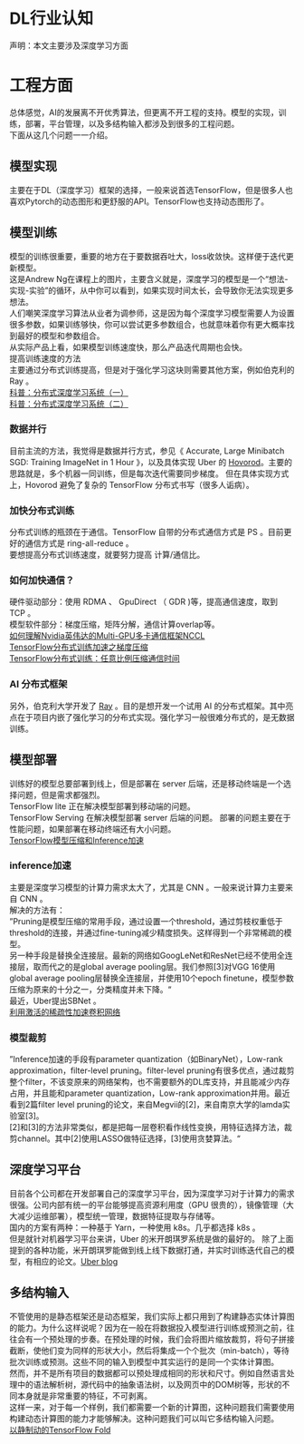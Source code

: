 # **DL行业认知**       
声明：本文主要涉及深度学习方面
# 工程方面
总体感觉，AI的发展离不开优秀算法，但更离不开工程的支持。模型的实现，训练，部署，平台管理，以及多结构输入都涉及到很多的工程问题。    
下面从这几个问题一一介绍。

## 模型实现
主要在于DL（深度学习）框架的选择，一般来说首选TensorFlow，但是很多人也喜欢Pytorch的动态图形和更舒服的API。TensorFlow也支持动态图形了。

## 模型训练
模型的训练很重要，重要的地方在于要数据吞吐大，loss收敛快。这样便于迭代更新模型。    
这是Andrew Ng在课程上的图片，主要含义就是，深度学习的模型是一个“想法-实现-实验”的循环，从中你可以看到，如果实现时间太长，会导致你无法实现更多想法。    
人们嘲笑深度学习算法从业者为调参师，这是因为每个深度学习模型需要人为设置很多参数，如果训练够快，你可以尝试更多参数组合，也就意味着你有更大概率找到最好的模型和参数组合。    
从实际产品上看，如果模型训练速度快，那么产品迭代周期也会快。    
提高训练速度的方法    
主要通过分布式训练提高，但是对于强化学习这块则需要其他方案，例如伯克利的 Ray 。    
[科普：分布式深度学习系统（一）](https://zhuanlan.zhihu.com/p/29032307)    
[科普：分布式深度学习系统（二）](https://zhuanlan.zhihu.com/p/30976469)

### 数据并行
目前主流的方法，我觉得是数据并行方式，参见《 Accurate, Large Minibatch SGD: Training ImageNet in 1 Hour 》，以及具体实现 Uber 的 [Hovorod](https://github.com/uber/horovod)。主要的思路就是，多个机器一同训练，但是每次迭代需要同步梯度。
但在具体实现方式上，Hovorod 避免了复杂的 TensorFlow 分布式书写（很多人诟病）。

### 加快分布式训练
分布式训练的瓶颈在于通信。TensorFlow 自带的分布式通信方式是 PS 。目前更好的通信方式是 ring-all-reduce 。    
要想提高分布式训练速度，就要努力提高 计算/通信比。
### 如何加快通信？
硬件驱动部分：使用 RDMA 、 GpuDirect （ GDR )等，提高通信速度，取到 TCP 。    
模型软件部分：梯度压缩，矩阵分解，通信计算overlap等。    
[如何理解Nvidia英伟达的Multi-GPU多卡通信框架NCCL](https://www.zhihu.com/question/63219175/answer/206697974)    
[TensorFlow分布式训练加速之梯度压缩](https://zhuanlan.zhihu.com/p/32016451)    
[TensorFlow分布式训练：任意比例压缩通信时间](https://weibo.com/ttarticle/p/show?id=2309404198999161722650)    
### AI 分布式框架
另外，伯克利大学开发了 [Ray](https://github.com/ray-project/ray) 。目的是想开发一个试用 AI 的分布式框架。其中亮点在于项目内嵌了强化学习的分布式实现。强化学习一般很难分布式的，是无数据训练。


## 模型部署
训练好的模型总要部署到线上，但是部署在 server 后端，还是移动终端是一个选择问题，但是需求都强烈。    
TensorFlow lite 正在解决模型部署到移动端的问题。    
TensorFlow Serving 在解决模型部署 server 后端的问题。
部署的问题主要在于性能问题，如果部署在移动终端还有大小问题。    
[TensorFlow模型压缩和Inference加速](https://zhuanlan.zhihu.com/p/31023153)

### inference加速
主要是深度学习模型的计算力需求太大了，尤其是 CNN 。一般来说计算力主要来自 CNN 。    
解决的方法有：    
”Pruning是模型压缩的常用手段，通过设置一个threshold，通过剪枝权重低于threshold的连接，并通过fine-tuning减少精度损失。这样得到一个非常稀疏的模型。    
另一种手段是替换全连接层。最新的网络如GoogLeNet和ResNet已经不使用全连接层，取而代之的是global average pooling层。我们参照[3]对VGG 16使用global average pooling层替换全连接层，并使用10个epoch finetune，模型参数压缩为原来的十分之一，分类精度并未下降。“    
最近，Uber提出SBNet 。    
[利用激活的稀疏性加速卷积网络](https://mp.weixin.qq.com/s?__biz=MzA3MzI4MjgzMw==&mid=2650736316&idx=4&sn=5aed5223f389a50bec0971bb2f189669&chksm=871ac2c2b06d4bd42c53ad3aa09d6409df21399fb2e0ea480f37c4be392918fd340634fd9942#rd)

### 模型裁剪
”Inference加速的手段有parameter quantization（如BinaryNet），Low-rank approximation，filter-level pruning。filter-level pruning有很多优点，通过裁剪整个filter，不该变原来的网络架构，也不需要额外的DL库支持，并且能减少内存占用，并且能和parameter quantization，Low-rank approximation并用。最近看到2篇filter level pruning的论文，来自Megvii的[2]，来自南京大学的lamda实验室[3]。    
[2]和[3]的方法非常类似，都是把每一层卷积看作线性变换，用特征选择方法，裁剪channel。其中[2]使用LASSO做特征选择，[3]使用贪婪算法。“

## 深度学习平台
目前各个公司都在开发部署自己的深度学习平台，因为深度学习对于计算力的需求很强。公司内部有统一的平台能够提高资源利用度（GPU 很贵的），镜像管理（大大减少运维部署），模型统一管理，数据特征提取与存储等。    
国内的方案有两种：一种基于 Yarn，一种使用 k8s。几乎都选择 k8s 。    
但是就针对机器学习平台来讲，Uber 的米开朗琪罗系统是做的最好的。
除了上面提到的各种功能，米开朗琪罗能做到线上线下数据打通，并实时训练迭代自己的模型，有相应的论文。[Uber blog](https://eng.uber.com/michelangelo/)

## 多结构输入
不管使用的是静态框架还是动态框架，我们实际上都只用到了构建静态实体计算图的能力。为什么这样说呢？因为在一般在将数据投入模型进行训练或预测之前，往往会有一个预处理的步奏。在预处理的时候，我们会将图片缩放裁剪，将句子拼接截断，使他们变为同样的形状大小，然后将集成一个个批次（min-batch），等待批次训练或预测。这些不同的输入到模型中其实运行的是同一个实体计算图。    
然而，并不是所有项目的数据都可以预处理成相同的形状和尺寸。例如自然语言处理中的语法解析树，源代码中的抽象语法树，以及网页中的DOM树等，形状的不同本身就是非常重要的特征，不可剥离。     
这样一来，对于每一个样例，我们都需要一个新的计算图，这种问题我们需要使用构建动态计算图的能力才能够解决。这种问题我们可以叫它多结构输入问题。    
[以静制动的TensorFlow Fold](https://zhuanlan.zhihu.com/p/25216368)